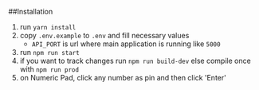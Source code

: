 ##Installation
1. run `yarn install`
2. copy `.env.example` to `.env` and fill necessary values
    * `API_PORT` is url where main application is running like `5000`
3. run `npm run start`
4. if you want to track changes run `npm run build-dev` else compile once with `npm run prod`
5. on Numeric Pad, click any number as pin and then click 'Enter'